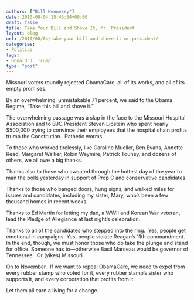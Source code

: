 ```yaml
---
authors: ["Bill Hennessy"]
date: 2010-08-04 15:46:54+00:00
draft: false
title: Take Your Bill and Shove It, Mr. President
layout: blog
url: /2010/08/04/take-your-bill-and-shove-it-mr-president/
categories:
- Politics
tags:
- Donald J. Trump
type: "post"
---
```


Missouri voters roundly rejected ObamaCare, all of its works, and all of its empty promises.

By an overwhelming, unmistakable 71 percent, we said to the Obama Regime, “Take this bill and shove it.”

The overwhelming passage was a slap in the face to the Missouri Hospital Association and to BJC President Steven Lipstein who spent nearly $500,000 trying to convince their employees that the hospital chain profits trump the Constitution.  Pathetic worms.

To those who worked tirelessly, like Caroline Mueller, Ben Evans, Annette Read, Margaret Walker, Robin Weymire, Patrick Touhey, and dozens of others, we all owe a big thanks.

Thanks also to those who sweated through the hottest day of the year to man the polls yesterday in support of Prop C and conservative candidates.

Thanks to those who banged doors, hung signs, and walked miles for issues and candidates, including my sister, Mary, who’s been a few thousand homes in recent weeks.

Thanks to Ed Martin for letting my dad, a WWII and Korean War veteran, lead the Pledge of Allegiance at last night’s celebration.

Thanks to all of the candidates who stepped into the ring.  Yes, people get emotional in campaigns. Yes, people violate Reagan’s 11th commandment.  In the end, though, we must honor those who do take the plunge and stand for office. Someone has to—otherwise Basil Marceau would be governor of Tennessee.  Or (yikes) Missouri.

On to November.  If we want to repeal ObamaCare, we need to expel from every rubber stamp who voted for it, every rubber stamp’s sister who supports it, and every corporation that profits from it.

Let them all earn a living for a change.
